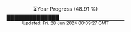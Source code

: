 <p align="center">
⏳Year Progress (48.91 %)<br>
██████████████▁▁▁▁▁▁▁▁▁▁▁▁▁▁▁▁ <br>
<sub>Updated: Fri, 28 Jun 2024 00:09:27 GMT</sub>
</p>

